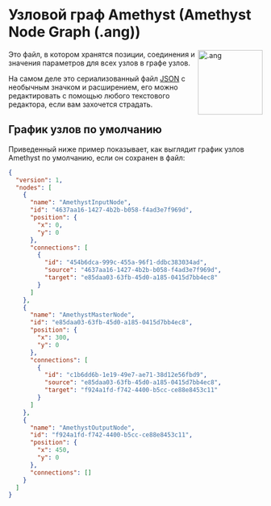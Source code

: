 # Узловой граф Amethyst (Amethyst Node Graph (.ang))

<img align="right" src="https://github.com/Geoxor/amethyst/raw/master/assets/images/ang.png" alt=".ang" width="128"/>

Это файл, в котором хранятся позиции, соединения и значения параметров для всех узлов в графе узлов.

На самом деле это сериализованный файл [JSON](https://ru.wikipedia.org/wiki/JSON) с необычным значком и расширением, его можно редактировать с помощью любого текстового редактора, если вам захочется страдать.
## График узлов по умолчанию
Приведенный ниже пример показывает, как выглядит график узлов Amethyst по умолчанию, если он сохранен в файл:
```json
{
  "version": 1,
  "nodes": [
    {
      "name": "AmethystInputNode",
      "id": "4637aa16-1427-4b2b-b058-f4ad3e7f969d",
      "position": {
        "x": 0,
        "y": 0
      },
      "connections": [
        {
          "id": "454b6dca-999c-455a-96f1-ddbc383034ad",
          "source": "4637aa16-1427-4b2b-b058-f4ad3e7f969d",
          "target": "e85daa03-63fb-45d0-a185-0415d7bb4ec8"
        }
      ]
    },
    {
      "name": "AmethystMasterNode",
      "id": "e85daa03-63fb-45d0-a185-0415d7bb4ec8",
      "position": {
        "x": 300,
        "y": 0
      },
      "connections": [
        {
          "id": "c1b6dd6b-1e19-49e7-ae71-38d12e56fbd9",
          "source": "e85daa03-63fb-45d0-a185-0415d7bb4ec8",
          "target": "f924a1fd-f742-4400-b5cc-ce88e8453c11"
        }
      ]
    },
    {
      "name": "AmethystOutputNode",
      "id": "f924a1fd-f742-4400-b5cc-ce88e8453c11",
      "position": {
        "x": 450,
        "y": 0
      },
      "connections": []
    }
  ]
}
```
